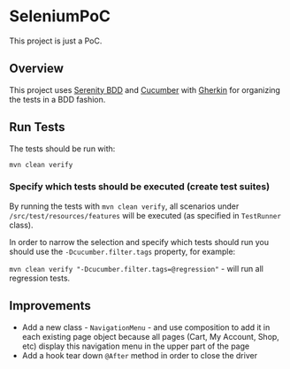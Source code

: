 # SeleniumPoC
This project is just a PoC.

## Overview

This project uses [Serenity BDD](https://github.com/serenity-bdd) and [Cucumber](https://cucumber.io/) with [Gherkin](https://cucumber.io/docs/gherkin/reference/) 
for organizing the tests in a BDD fashion.


## Run Tests

The tests should be run with:

``mvn clean verify``


### Specify which tests should be executed (create test suites)

By running the tests with ``mvn clean verify``, all scenarios under `/src/test/resources/features` will be executed 
(as specified in `TestRunner` class).

In order to narrow the selection and specify which tests should run you should use the `-Dcucumber.filter.tags` property, for example:

`mvn clean verify "-Dcucumber.filter.tags=@regression"` - will run all regression tests.


## Improvements

* Add a new class - `NavigationMenu` - and use composition to add it in each existing page object because all pages (Cart, My Account, Shop, etc) display this navigation menu in the upper part of the page
* Add a hook tear down `@After` method in order to close the driver

